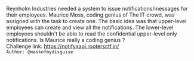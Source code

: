 Reynholm Industries needed a system to issue notifications/messages for their employees. Maurice Moss, coding genius of The IT crowd, was assigned with the task to create one. The basic idea was that upper-level employees can create and view all the notifications. The lower-level employees shouldn't be able to read the confidential upper-level only notifications. Is Maurice really a coding genius ?<br>
Challenge link: https://notifyxapi.rootersctf.in/<br>
`Author: @maskofmydisguise`